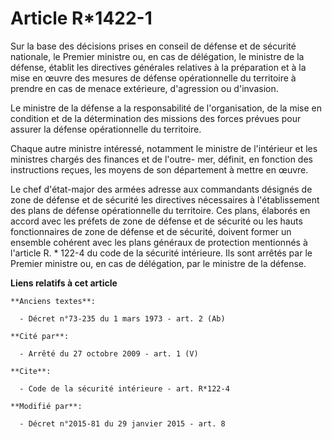 # Article R*1422-1

Sur la base des décisions prises en conseil de défense et de sécurité nationale, le Premier ministre ou, en cas de
délégation, le ministre de la défense, établit les directives générales relatives à la préparation et à la mise en œuvre des
mesures de défense opérationnelle du territoire à prendre en cas de menace extérieure, d'agression ou d'invasion. 

Le ministre de la défense a la responsabilité de l'organisation, de la mise en condition et de la détermination des missions
des forces prévues pour assurer la défense opérationnelle du territoire. 

Chaque autre ministre intéressé, notamment le ministre de l'intérieur et les ministres chargés des finances et de l'outre-
mer, définit, en fonction des instructions reçues, les moyens de son département à mettre en œuvre. 

Le chef d'état-major des armées adresse aux commandants désignés de zone de défense et de sécurité les directives nécessaires
à l'établissement des plans de défense opérationnelle du territoire. Ces plans, élaborés en accord avec les préfets de zone
de défense et de sécurité ou les hauts fonctionnaires de zone de défense et de sécurité, doivent former un ensemble cohérent
avec les plans généraux de protection mentionnés à l'article R. * 122-4 du code de la sécurité intérieure. Ils sont arrêtés
par le Premier ministre ou, en cas de délégation, par le ministre de la défense.

**Liens relatifs à cet article**

	**Anciens textes**:

	  - Décret n°73-235 du 1 mars 1973 - art. 2 (Ab)

	**Cité par**:

	  - Arrêté du 27 octobre 2009 - art. 1 (V)

	**Cite**:

	  - Code de la sécurité intérieure - art. R*122-4

	**Modifié par**:

	  - Décret n°2015-81 du 29 janvier 2015 - art. 8
